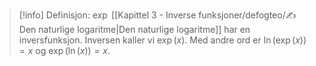 > [!info] Definisjon: $\exp$
> [[Kapittel 3 - Inverse funksjoner/defogteo/✍️ Den naturlige logaritme|Den naturlige logaritme]] har en inversfunksjon. Inversen kaller vi $\exp(x)$. Med andre ord er
> $\ln(\exp(x)) = x$ og $\exp(\ln(x)) = x$.
